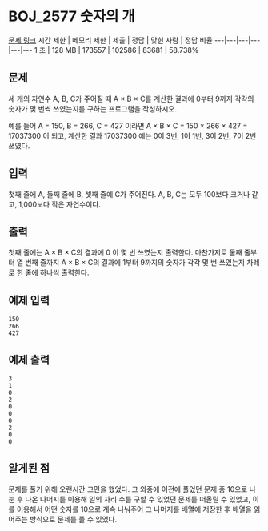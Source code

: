 # BOJ_2577 숫자의 개
[문제 링크](https://www.acmicpc.net/problem/2577)
시간 제한 |	메모리 제한 |	제출 |	정답 |	맞힌 사람 |	정답 비율
---|---|---|---|---|---
1 초	| 128 MB |	173557 |	102586 |	83681 |	58.738%

## 문제
세 개의 자연수 A, B, C가 주어질 때 A × B × C를 계산한 결과에 0부터 9까지 각각의 숫자가 몇 번씩 쓰였는지를 구하는 프로그램을 작성하시오.

예를 들어 A = 150, B = 266, C = 427 이라면 A × B × C = 150 × 266 × 427 = 17037300 이 되고, 계산한 결과 17037300 에는 0이 3번, 1이 1번, 3이 2번, 7이 2번 쓰였다.

## 입력
첫째 줄에 A, 둘째 줄에 B, 셋째 줄에 C가 주어진다. A, B, C는 모두 100보다 크거나 같고, 1,000보다 작은 자연수이다.

## 출력
첫째 줄에는 A × B × C의 결과에 0 이 몇 번 쓰였는지 출력한다. 마찬가지로 둘째 줄부터 열 번째 줄까지 A × B × C의 결과에 1부터 9까지의 숫자가 각각 몇 번 쓰였는지 차례로 한 줄에 하나씩 출력한다.

## 예제 입력
```
150
266
427
```

## 예제 출력
```
3
1
0
2
0
0
0
2
0
0
```

## 알게된 점
문제를 풀기 위해 오랜시간 고민을 했었다. 그 와중에 이전에 풀었던 문제 중 10으로 나눈 후 나온 나머지를 이용해 일의 자리 수를 구할 수 있었던 문제를 떠올릴 수 있었고,
이를 이용해서 어떤 숫자를 10으로 계속 나눠주어 그 나머지를 배열에 저장한 후 배열을 읽어주는 방식으로 문제를 풀 수 있었다.
